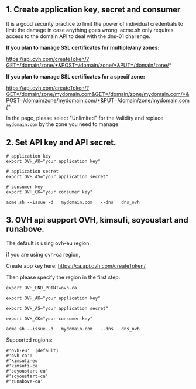 ## 1. Create application key, secret and consumer

It is a good security practice to limit the power of individual credentials to limit the damage in case anything goes wrong. acme.sh only requires access to the domain API to deal with the dns-01 challenge.

**If you plan to manage SSL certificates for multiple/any zones:**

https://api.ovh.com/createToken/?GET=/domain/zone/*&POST=/domain/zone/*&PUT=/domain/zone/*

**If you plan to manage SSL certificates for a specif zone:**

https://api.ovh.com/createToken/?GET=/domain/zone/mydomain.com&GET=/domain/zone/mydomain.com/*&POST=/domain/zone/mydomain.com/*&PUT=/domain/zone/mydomain.com/*

In the page, please  select "Unlimited" for the Validity and replace ``mydomain.com`` by the zone you need to manage

## 2. Set API key and API secret.

```
# application key
export OVH_AK="your application key"

# application secret
export OVH_AS="your application secret"

# consumer key
export OVH_CK="your consumer key"

acme.sh --issue -d   mydomain.com   --dns   dns_ovh
```

## 3. OVH api support OVH, kimsufi, soyoustart and runabove.
The default is using  ovh-eu region.

if you are using  ovh-ca region, 

Create app key here:  https://ca.api.ovh.com/createToken/

Then please specify the region in the first step:

```
export OVH_END_POINT=ovh-ca

export OVH_AK="your application key"

export OVH_AS="your application secret"

export OVH_CK="your consumer key"

acme.sh --issue -d   mydomain.com   --dns   dns_ovh

```

Supported regions:
```
#'ovh-eu'  (default)
#'ovh-ca': 
#'kimsufi-eu'
#'kimsufi-ca'
#'soyoustart-eu'
#'soyoustart-ca'
#'runabove-ca'
```